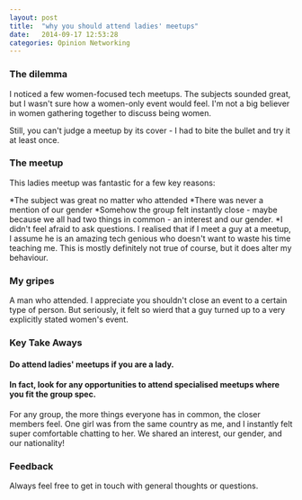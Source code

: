 ```yaml
---
layout: post
title:  "why you should attend ladies' meetups"
date:   2014-09-17 12:53:28
categories: Opinion Networking
---
```


### The dilemma
I noticed a few women-focused tech meetups.  The subjects sounded great, but I wasn't sure how a women-only event would feel.  I'm not a big believer in women gathering together to discuss being women.  

Still, you can't judge a meetup by its cover - I had to bite the bullet and try it at least once.  

### The meetup
This ladies meetup was fantastic for a few key reasons:

*The subject was great no matter who attended
*There was never a mention of our gender
*Somehow the group felt instantly close - maybe because we all had two things in common - an interest and our gender. 
*I didn't feel afraid to ask questions.  I realised that if I meet a guy at a meetup, I assume he is an amazing tech genious who doesn't want to waste his time teaching me.  This is mostly definitely not true of course, but it does alter my behaviour.


### My gripes
A man who attended.  I appreciate you shouldn't close an event to a certain type of person.  But seriously, it felt so wierd that a guy turned up to a very explicitly stated women's event.


### Key Take Aways
#### Do attend ladies' meetups if you are a lady.
#### In fact, look for any opportunities to attend specialised meetups where you fit the group spec.
For any group, the more things everyone has in common, the closer members feel.  One girl was from the same country as me, and I instantly felt super comfortable chatting to her.  We shared an interest, our gender, and our nationality!


### Feedback
Always feel free to get in touch with general thoughts or questions.